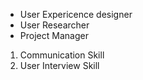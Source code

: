 - User Expericence designer
- User Researcher
- Project Manager

1. Communication Skill
2. User Interview Skill
